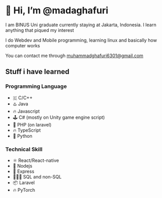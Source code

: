 # 👋 Hi, I’m @madaghafuri
I am BINUS Uni graduate currently staying at Jakarta, Indonesia. I learn anything that piqued my interest

I do Webdev and Mobile programming, learning linux and basically how computer works

You can contact me through muhammadghafuri6301@gmail.com

## Stuff i have learned

### Programming Language
  - 🇨 C/C++
  - ♨️  Java
  - 🔥 Javascript 
  - 🕹️ C# (mostly on Unity game engine script)
  - 🐘 PHP (on laravel)
  - 🔥 TypeScript
  - 🐍 Python

### Technical Skill
  - ⚛️ React/React-native
  - 🍃 Nodejs
  - 🚆 Express
  - 🧑‍🤝‍🧑 SQL and non-SQL
  - 📦 Laravel
  - 🔥 PyTorch

<!---
madaghafuri/madaghafuri is a ✨ special ✨ repository because its `README.md` (this file) appears on your GitHub profile.
You can click the Preview link to take a look at your changes.
--->

